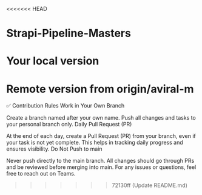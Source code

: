 <<<<<<< HEAD
# Strapi-Pipeline-Masters
Your local version
=======
Remote version from origin/aviral-m
=======
✅ Contribution Rules
Work in Your Own Branch

Create a branch named after your own name.
Push all changes and tasks to your personal branch only.
Daily Pull Request (PR)

At the end of each day, create a Pull Request (PR) from your branch, even if your task is not yet complete.
This helps in tracking daily progress and ensures visibility.
Do Not Push to main

Never push directly to the main branch.
All changes should go through PRs and be reviewed before merging into main.
For any issues or questions, feel free to reach out on Teams.
>>>>>>> 72130ff (Update README.md)
